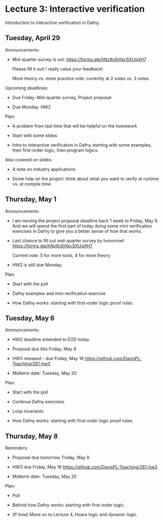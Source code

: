 # Lecture 3: Interactive verification

Introduction to interactive verification in Dafny.

## Tuesday, April 29

Announcements:

- Mid-quarter survey is out:
  https://forms.gle/hNz9c6jXkcSXUqXH7

  Please fill it out! I really value your feedback!

  More theory vs. more practice vote: currently at 2 votes vs. 3 votes

Upcoming deadlines:

- Due Friday: Mid-quarter survey, Project proposal

- Due Monday: HW2

Plan:

- A problem from last time that will be helpful on the homework

- Start with some slides

- Intro to interactive verification in Dafny
  starting with some examples, then first-order logic, then program logics.

Also covered on slides:

- A note on industry applications

- Some help on the project:
  think about what you want to verify at runtime vs. at compile time.

## Thursday, May 1

Announcements:

- I am moving the project proposal deadline back 1 week to Friday, May 9.
  And we will spend the first part of today doing some mini verification exercises in Dafny
  to give you a better sense of how that works.

- Last chance to fill out mid-quarter survey by tomorrow!
  https://forms.gle/hNz9c6jXkcSXUqXH7

  Current vote: 5 for more tools, 4 for more theory

- HW2 is still due Monday.

Plan:

- Start with the poll

- Dafny examples and mini verification exercise

- How Dafny works: starting with first-order logic proof rules.

## Tuesday, May 6

Announcements:

- HW2 deadline extended to EOD today

- Proposal due this Friday, May 9

- HW3 released - due Friday, May 16
  https://github.com/DavisPL-Teaching/261-hw3

- Midterm date: Tuesday, May 20

Plan:

- Start with the poll

- Continue Dafny exercises

- Loop invariants

- How Dafny works: starting with first-order logic proof rules.

## Thursday, May 8

Reminders:

- Proposal due tomorrow, Friday, May 9

- HW3 due Friday, May 16
  https://github.com/DavisPL-Teaching/261-hw3

- Midterm date: Tuesday, May 20

Plan:

- Poll

- Behind how Dafny works: starting with first-order logic.

- (If time) Move on to Lecture 4, Hoare logic and dynamic logic.
